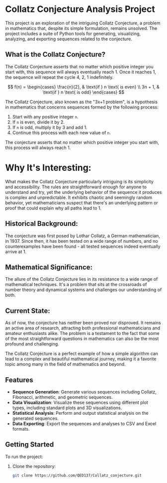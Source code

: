 # Collatz Conjecture Analysis Project

This project is an exploration of the intriguing Collatz Conjecture, a problem in mathematics that, despite its simple formulation, remains unsolved. The project includes a suite of Python tools for generating, visualizing, analyzing, and exporting sequences related to the conjecture.




## What is the Collatz Conjecture?
The Collatz Conjecture asserts that no matter which positive integer you start with, this sequence will always eventually reach 1. Once it reaches 1, the sequence will repeat the cycle 4, 2, 1 indefinitely.

$$
f(n) = 
\begin{cases} 
    \frac{n}{2}, & \text{if } n \text{ is even} \\
    3n + 1, & \text{if } n \text{ is odd}
\end{cases}
$$


The Collatz Conjecture, also known as the "3x+1 problem", is a hypothesis in mathematics that concerns sequences formed by the following process:

1. Start with any positive integer `n`.
2. If `n` is even, divide it by 2.
3. If `n` is odd, multiply it by 3 and add 1.
4. Continue this process with each new value of `n`.

The conjecture asserts that no matter which positive integer you start with, this process will always reach 1.

# Why It's Interesting:
What makes the Collatz Conjecture particularly intriguing is its simplicity and accessibility. The rules are straightforward enough for anyone to understand and try, yet the underlying behavior of the sequence it produces is complex and unpredictable. It exhibits chaotic and seemingly random behavior, yet mathematicians suspect that there's an underlying pattern or proof that could explain why all paths lead to 1.
## Historical Background:
The conjecture was first posed by Lothar Collatz, a German mathematician, in 1937. Since then, it has been tested on a wide range of numbers, and no counterexamples have been found - all tested sequences indeed eventually arrive at 1.

## Mathematical Significance:
The allure of the Collatz Conjecture lies in its resistance to a wide range of mathematical techniques. It's a problem that sits at the crossroads of number theory and dynamical systems and challenges our understanding of both.

## Current State:
As of now, the conjecture has neither been proved nor disproved. It remains an active area of research, attracting both professional mathematicians and amateur enthusiasts alike. The problem is a testament to the fact that some of the most straightforward questions in mathematics can also be the most profound and challenging.

The Collatz Conjecture is a perfect example of how a simple algorithm can lead to a complex and beautiful mathematical journey, making it a favorite topic among many in the field of mathematics and beyond.
## Features

- **Sequence Generation**: Generate various sequences including Collatz, Fibonacci, arithmetic, and geometric sequences.
- **Data Visualization**: Visualize these sequences using different plot types, including standard plots and 3D visualizations.
- **Statistical Analysis**: Perform and output statistical analysis on the generated sequences.
- **Data Exporting**: Export the sequences and analyses to CSV and Excel formats.

## Getting Started

To run the project:

1. Clone the repository:
   ```bash
   git clone https://github.com/QED137/Collatz_conjecture.git

